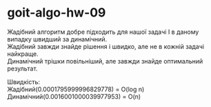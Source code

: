 # goit-algo-hw-09

Жадібний алгоритм добре підходить для нашої задачі І в даному випадку швидший за динамічний.<br>
Жадібний завжди знайде рішення і швидко, але не в кожній задачі найкраще.<br>
Динамічний трішки повільніший, але завжди знайде оптимальний результат.<br>

Швидкість:<br>
Жадібний(0.0001795999996829778) = O(log n)<br>
Динамічний(0.0016001000039977953) = O(n)
